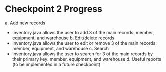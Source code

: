 # Checkpoint 2 Progress
a. Add new records
  - Inventory.java allows the user to add 3 of the main records: member, equipment, and warehouse
b. Edit/delete records
  - Inventory.java allows the user to edit or remove 3 of the main records: member, equipment, and warehouse
c. Search
  - Inventory.java allows the user to search for 3 of the main records by their primary key: member, equipment, and warehouse
d. Useful reports (to be implemented in a future checkpoint)
